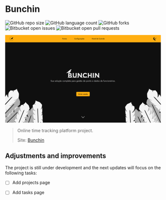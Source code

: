 # Bunchin

![GitHub repo size](https://img.shields.io/github/repo-size/MarcosAlves90/bunchin?style=for-the-badge)
![GitHub language count](https://img.shields.io/github/languages/count/MarcosAlves90/bunchin?style=for-the-badge)
![GitHub forks](https://img.shields.io/github/forks/MarcosAlves90/bunchin?style=for-the-badge)
![Bitbucket open issues](https://img.shields.io/bitbucket/issues/MarcosAlves90/bunchin?style=for-the-badge)
![Bitbucket open pull requests](https://img.shields.io/bitbucket/pr-raw/MarcosAlves90/bunchin?style=for-the-badge)

![Página inicial da plataforma](readme_details/bunchin_tela_inicial.png)

> Online time tracking platform project.
>
> Site: [Bunchin](https://bunchin-project.onrender.com)

## Adjustments and improvements

The project is still under development and the next updates will focus on the following tasks:

- [ ] Add projects page
- [ ] Add tasks page

